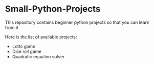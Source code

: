 # Small-Python-Projects
This repository contains beginner python projects so that you can learn from it

Here is the list of available projects:

- Lotto game
- Dice roll game
- Quadratic equation solver
